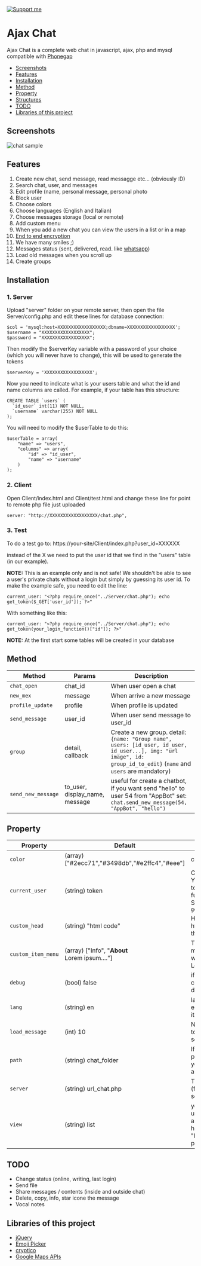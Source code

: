 [![Support me](https://iacoposk8.github.io/img/buymepizza.png)](https://buymeacoffee.com/iacoposk8)

# Ajax Chat
Ajax Chat is a complete web chat in javascript, ajax, php and mysql compatible with [Phonegap](https://phonegap.com/)

- [Screenshots](https://github.com/iacoposk8/Ajax-Chat#screenshots)
- [Features](https://github.com/iacoposk8/Ajax-Chat#features)
- [Installation](https://github.com/iacoposk8/Ajax-Chat#installation)
- [Method](https://github.com/iacoposk8/Ajax-Chat#method)
- [Property](https://github.com/iacoposk8/Ajax-Chat#property)
- [Structures](https://github.com/iacoposk8/Ajax-Chat#structures)
- [TODO](https://github.com/iacoposk8/Ajax-Chat#todo)
- [Libraries of this project](https://github.com/iacoposk8/Ajax-Chat#libraries-of-this-project)

## Screenshots
![chat sample](https://raw.githubusercontent.com/iacoposk8/Ajax-Chat/master/Images/phone.jpg)

## Features
1. Create new chat, send message, read messagge etc... (obviously :D)
2. Search chat, user, and messages
3. Edit profile (name, personal message, personal photo
4. Block user
5. Choose colors
6. Choose languages (English and Italian)
7. Choose messages storage (local or remote)
8. Add custom menu
9. When you add a new chat you can view the users in a list or in a map
10. [End to end encryption](https://en.wikipedia.org/wiki/End-to-end_encryption)
11. We have many smiles ;)
12. Messages status (sent, delivered, read. like [whatsapp](https://faq.whatsapp.com/en/general/20951546))
13. Load old messages when you scroll up
14. Create groups

## Installation

### 1. Server
Upload "server" folder on your remote server, then open the file Server/config.php and edit these lines for database connection:

```
$col = 'mysql:host=XXXXXXXXXXXXXXXXXX;dbname=XXXXXXXXXXXXXXXXXX';
$username = "XXXXXXXXXXXXXXXXXX";
$password = "XXXXXXXXXXXXXXXXXX";
```
Then modify the $serverKey variable with a password of your choice (which you will never have to change), this will be used to generate the tokens
```
$serverKey = 'XXXXXXXXXXXXXXXXXX';
```
Now you need to indicate what is your users table and what the id and name columns are called. For example, if your table has this structure:
```
CREATE TABLE `users` (
  `id_user` int(11) NOT NULL,
  `username` varchar(255) NOT NULL
);
```
You will need to modify the $userTable to do this:
```
$userTable = array(
	"name" => "users",
	"columns" => array(
		"id" => "id_user",
		"name" => "username"
	)
);
```
### 2. Client
Open Client/index.html and Client/test.html and change these line for point to remote php file just uploaded

```
server: "http://XXXXXXXXXXXXXXXXXX/chat.php",
```

### 3. Test
To do a test go to: https://your-site/Client/index.php?user_id=XXXXXX

instead of the X we need to put the user id that we find in the "users" table (in our example).  

**NOTE:** This is an example only and is not safe! We shouldn't be able to see a user's private chats without a login but simply by guessing its user id.  To make the example safe, you need to edit the line:  

    current_user: "<?php require_once("../Server/chat.php"); echo get_token($_GET['user_id']); ?>"

With something like this:

    current_user: "<?php require_once("../Server/chat.php"); echo get_token(your_login_function()["id"]); ?>"

**NOTE:** At the first start some tables will be created in your database

## Method

| Method | Params | Description |
| --- | --- | --- |
| `chat_open` | chat_id | When user open a chat |
| `new_mex` | message | When arrive a new message |
| `profile_update` | profile | When profile is updated |
| `send_message` | user_id | When user send message to user_id |
| `group` | detail, callback | Create a new group. detail: `{name: "Group name", users: [id_user, id_user, id_user...], img: "url image", id: group_id_to_edit}` (`name` and `users` are mandatory) |
| `send_new_message` | to_user, display_name, message | useful for create a chatbot, if you want send "hello" to user 54 from "AppBot" set: `chat.send_new_message(54, "AppBot", "hello")` |
	
## Property

| Property | Default | Description |
| --- | --- | --- |
| `color` | (array) ["#2ecc71","#3498db","#e2ffc4","#eee"] | colors of the chat |
| `current_user` | (string) token | Current user token. You can generate the token with php function in Server/chat.php - `get_token($user_id);` |
| `custom_head` | (string) "html code" | Here you can add the html code to add to the head |
| `custom_item_menu` | (array) ["Info", "<strong>About</strong><br />Lorem ipsum...."] | This add a new item menu "Info" when write inside "<strong>About</strong><br />Lorem ipsum...." |
| `debug` | (bool) false | if you want to see console.log for debug |
| `lang` | (string) en | languages available english (en) and italian (it) |
| `load_message` | (int) 10 | Number of messages to load when you scroll up |
| `path` | (string) chat_folder | If you rename the path "Client/chat" you have to change also here |
| `server` | (string) url_chat.php | This is the remote url (file Server/chat.php see the [installation](https://github.com/iacoposk8/Ajax-Chat#installation)) |
| `view` | (string) list | you can view the user like a "list" or in a "map" (for this you have to set "lat" and "lon" in "list" property) |

## TODO
- Change status (online, writing, last login)
- Send file
- Share messages / contents (inside and outside chat)
- Delete, copy, info, star icone the message
- Vocal notes

## Libraries of this project
- [jQuery](https://jquery.com/)
- [Emoji Picker](https://github.com/OneSignal/emoji-picker)
- [cryptico](https://github.com/wwwtyro/cryptico)
- [Google Maps APIs](https://developers.google.com/maps/documentation/javascript/tutorial?csw=1)
